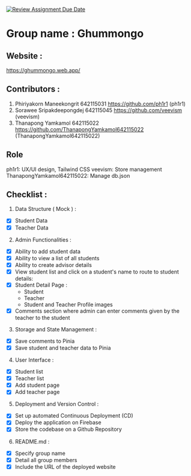 [![Review Assignment Due Date](https://classroom.github.com/assets/deadline-readme-button-24ddc0f5d75046c5622901739e7c5dd533143b0c8e959d652212380cedb1ea36.svg)](https://classroom.github.com/a/_UXQZ2LF)
# Group name : Ghummongo

## Website :
https://ghummongo.web.app/

## Contributors :
1. Phiriyakorn Maneekongrit 642115031 https://github.com/ph1r1 (ph1r1)
2. Sorawee Sripakdeepongdej 642115045 https://github.com/veevism (veevism)
3. Thanapong Yamkamol 642115022 https://github.com/ThanapongYamkamol642115022 (ThanapongYamkamol642115022)

## Role
ph1r1: UX/UI design, Tailwind CSS
veevism: Store management
ThanapongYamkamol642115022: Manage db.json

## Checklist :
1. Data Structure ( Mock ) :
- [x]  Student Data
- [x]  Teacher Data
2. Admin Functionalities :
- [x]  Ability to add student data
- [x]  Ability to view a list of all students
- [x]  Ability to create advisor details
- [x]  View student list and click on a student's name to route to student details:
- [x]  Student Detail Page :
    - Student 
    - Teacher 
    - Student and Teacher Profile images
- [x]  Comments section where admin can enter comments given by the teacher to the student
3. Storage and State Management :
- [x]  Save comments to Pinia
- [x]  Save student and teacher data to Pinia
4. User Interface :
- [x]  Student list
- [x]  Teacher list
- [x]  Add student page
- [x]  Add teacher page
5. Deployment and Version Control :
- [x]  Set up automated Continuous Deployment (CD)
- [x]  Deploy the application on Firebase
- [x]  Store the codebase on a Github Repository
6. README.md :
- [x]  Specify group name
- [x]  Detail all group members
- [x]  Include the URL of the deployed website